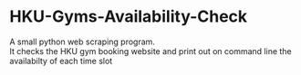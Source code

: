 # HKU-Gyms-Availability-Check

A small python web scraping program. <br>
It checks the HKU gym booking website and print out on command line the availabilty of each time slot
